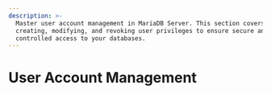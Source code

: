 ```yaml
---
description: >-
  Master user account management in MariaDB Server. This section covers
  creating, modifying, and revoking user privileges to ensure secure and
  controlled access to your databases.
---
```


# User Account Management

